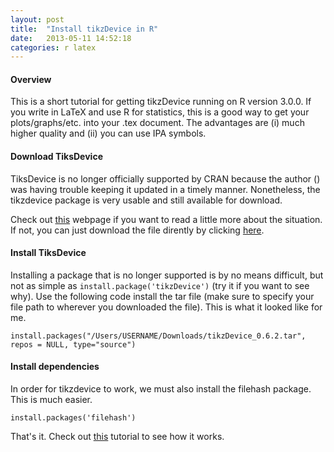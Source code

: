 ```yaml
---
layout: post
title:  "Install tikzDevice in R"
date:   2013-05-11 14:52:18
categories: r latex
---
```


 
#### Overview
 
This is a short tutorial for getting tikzDevice running on R version 3.0.0. If you write in LaTeX and use R for statistics, this is a good way to get your plots/graphs/etc. into your .tex document. The advantages are (i) much higher quality and (ii) you can use IPA symbols. 

#### Download TiksDevice

TiksDevice is no longer officially supported by CRAN because the author () was having trouble keeping it updated in a timely manner. Nonetheless, the tikzdevice package is very usable and still available for download. 

Check out [this][why] webpage if you want to read a little more about the situation. If not, you can just download the file dirently by clicking [here][download].

#### Install TiksDevice

Installing a package that is no longer supported is by no means difficult, but not as simple as ```install.package('tikzDevice')``` (try it if you want to see why). Use the following code install the tar file (make sure to specify your file path to wherever you downloaded the file). This is what it looked like for me. 

    install.packages("/Users/USERNAME/Downloads/tikzDevice_0.6.2.tar", repos = NULL, type="source")

#### Install dependencies

In order for tikzdevice to work, we must also install the filehash package. This is much easier. 

    install.packages('filehash')

That's it. Check out [this][tikz-latex] tutorial to see how it works.

[why]: (http://cran.r-project.org/web/packages/tikzDevice/index.html)
[download]: (http://cran.r-project.org/src/contrib/Archive/tikzDevice/tikzDevice_0.6.2.tar.gz)
[tikz-latex]: (http://jvcasill.github.io/r-code/LaTeX/2013/05/11/ipa-rplot-tut.html)